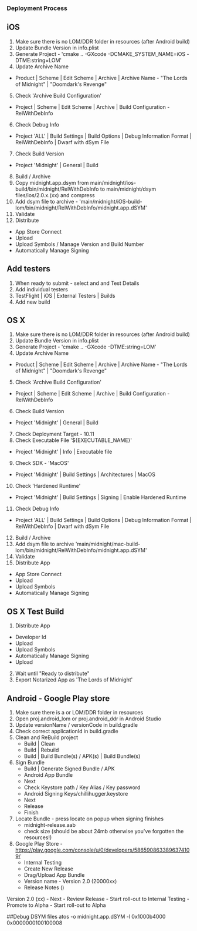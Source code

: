 ### Deployment Process

## iOS
1. Make sure there is no LOM/DDR folder in resources (after Android build)
2. Update Bundle Version in info.plist
3. Generate Project - 'cmake .. -GXcode -DCMAKE_SYSTEM_NAME=iOS -DTME:string=LOM'
4. Update Archive Name
  - Product | Scheme | Edit Scheme | Archive | Archive Name - "The Lords of Midnight" | "Doomdark's Revenge"
5. Check 'Archive Build Configuration'
  - Project | Scheme | Edit Scheme | Archive | Build Configuration - RelWithDebInfo  
6. Check Debug Info
  - Project 'ALL' | Build Settings | Build Options | Debug Information Format | RelWithDebInfo | Dwarf with dSym File
7. Check Build Version
  - Project 'Midnight' | General | Build
8. Build / Archive
9. Copy midnight.app.dsym from main/midnight/ios-build/bin/midnight/RelWithDebInfo to main/midnight/dsym files/ios/2.0.x.(xx) and compress
10. Add dsym file to archive - 'main/midnight/iOS-build-lom/bin/midnight/RelWithDebInfo/midnight.app.dSYM'
11. Validate
12. Distribute
  - App Store Connect
  - Upload
  - Upload Symbols / Manage Version and Build Number
  - Automatically Manage Signing


## Add testers
1. When ready to submit - select and and Test Details
2. Add individual testers
3. TestFlight | iOS | External Testers | Builds
4. Add new build

## OS X
1. Make sure there is no LOM/DDR folder in resources (after Android build)
2. Update Bundle Version in info.plist
3. Generate Project - 'cmake .. -GXcode -DTME:string=LOM'
4. Update Archive Name
  - Product | Scheme | Edit Scheme | Archive | Archive Name - "The Lords of Midnight" | "Doomdark's Revenge"
5. Check 'Archive Build Configuration'
  - Project | Scheme | Edit Scheme | Archive | Build Configuration - RelWithDebInfo  
6. Check Build Version
  - Project 'Midnight' | General | Build
7. Check Deployment Target - 10.11
8. Check Executable File '${EXECUTABLE_NAME}'
  - Project 'Midnight' | Info | Executable file
9. Check SDK - 'MacOS'
  - Project 'Midnight' | Build Settings | Architectures | MacOS
10. Check 'Hardened Runtime'
  - Project 'Midnight' | Build Settings | Signing | Enable Hardened Runtime
11. Check Debug Info
  - Project 'ALL' | Build Settings | Build Options | Debug Information Format | RelWithDebInfo | Dwarf with dSym File
12. Build / Archive
13. Add dsym file to archive 'main/midnight/mac-build-lom/bin/midnight/RelWithDebInfo/midnight.app.dSYM'
14. Validate
15. Distribute App
  - App Store Connect
  - Upload
  - Upload Symbols
  - Automatically Manage Signing

## OS X Test Build
1. Distribute App
  - Developer Id
  - Upload
  - Upload Symbols
  - Automatically Manage Signing
  - Upload
2. Wait until "Ready to distribute"
3. Export Notarized App as 'The Lords of Midnight'

## Android - Google Play store
1. Make sure there is a or LOM/DDR folder in resources
2. Open proj.android_lom or proj.android_ddr in Android Studio
3. Update versionName / versionCode in build.gradle
4. Check correct applicationId in build.gradle
5. Clean and ReBuild project
    - Build | Clean
    - Build | Rebuild
    - Build | Build Bundle(s) / APK(s) | Build Bundle(s)
8. Sign Bundle
    - Build | Generate Signed Bundle / APK
    - Android App Bundle
    - Next
    - Check Keystore path / Key Alias / Key password
    - Android Signing Keys/chillihugger.keystore
    - Next
    - Release
    - Finish
9. Locate Bundle - press locate on popup when signing finishes
    - midnight-release.aab
    - check size (should be about 24mb otherwise you've forgotten the resources!)
10. Google Play Store - https://play.google.com/console/u/0/developers/5865908633896374109/
    - Internal Testing
    - Create New Release
    - Drag/Upload App Bundle
    - Version name - Version 2.0 (20000xx)
    - Release Notes ()
<en-GB>
Version 2.0 (xx)
</en-GB>
    - Next
    - Review Release
    - Start roll-out to Internal Testing
    - Promote to Alpha
    - Start roll-out to Alpha


##Debug DSYM files
atos -o midnight.app.dSYM -l 0x1000b4000 0x0000000100100008
